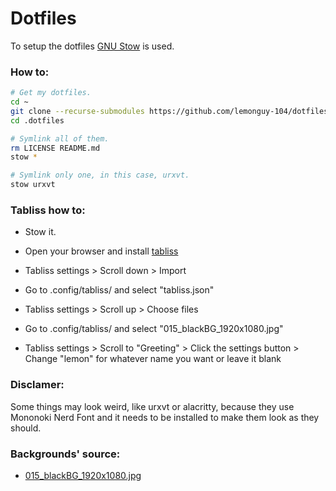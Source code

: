 # Dotfiles

To setup the dotfiles [GNU Stow](https://www.gnu.org/software/stow) is used.

### How to:

```bash
# Get my dotfiles.
cd ~
git clone --recurse-submodules https://github.com/lemonguy-104/dotfiles.git ~/.dotfiles
cd .dotfiles

# Symlink all of them.
rm LICENSE README.md
stow *

# Symlink only one, in this case, urxvt.
stow urxvt
```

### Tabliss how to:

- Stow it.

- Open your browser and install [tabliss](https://tabliss.io/)

- Tabliss settings > Scroll down > Import

- Go to .config/tabliss/ and select "tabliss.json"

- Tabliss settings > Scroll up > Choose files

- Go to .config/tabliss/ and select "015_blackBG_1920x1080.jpg"

- Tabliss settings > Scroll to "Greeting" > Click the settings button > Change "lemon" for whatever name you want or leave it blank

### Disclamer:

Some things may look weird, like urxvt or alacritty, because they use Mononoki Nerd Font and it needs to be installed to make them look as they should.

### Backgrounds' source:

- [015_blackBG_1920x1080.jpg](https://wallhaven.cc/w/dg9o7l)
